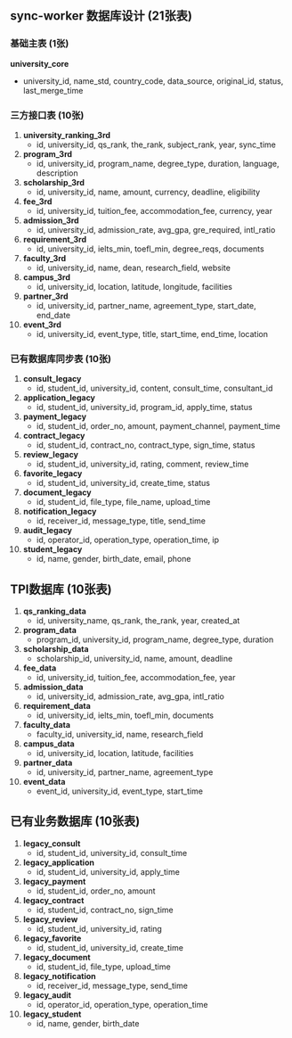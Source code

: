 ## sync-worker 数据库设计 (21张表)

### 基础主表 (1张)

**university_core**

- university_id, name_std, country_code, data_source, original_id, status, last_merge_time

### 三方接口表 (10张)

1. **university_ranking_3rd**
   - id, university_id, qs_rank, the_rank, subject_rank, year, sync_time
2. **program_3rd**
   - id, university_id, program_name, degree_type, duration, language, description
3. **scholarship_3rd**
   - id, university_id, name, amount, currency, deadline, eligibility
4. **fee_3rd**
   - id, university_id, tuition_fee, accommodation_fee, currency, year
5. **admission_3rd**
   - id, university_id, admission_rate, avg_gpa, gre_required, intl_ratio
6. **requirement_3rd**
   - id, university_id, ielts_min, toefl_min, degree_reqs, documents
7. **faculty_3rd**
   - id, university_id, name, dean, research_field, website
8. **campus_3rd**
   - id, university_id, location, latitude, longitude, facilities
9. **partner_3rd**
   - id, university_id, partner_name, agreement_type, start_date, end_date
10. **event_3rd**
    - id, university_id, event_type, title, start_time, end_time, location

### 已有数据库同步表 (10张)

1. **consult_legacy**
   - id, student_id, university_id, content, consult_time, consultant_id
2. **application_legacy**
   - id, student_id, university_id, program_id, apply_time, status
3. **payment_legacy**
   - id, student_id, order_no, amount, payment_channel, payment_time
4. **contract_legacy**
   - id, student_id, contract_no, contract_type, sign_time, status
5. **review_legacy**
   - id, student_id, university_id, rating, comment, review_time
6. **favorite_legacy**
   - id, student_id, university_id, create_time, status
7. **document_legacy**
   - id, student_id, file_type, file_name, upload_time
8. **notification_legacy**
   - id, receiver_id, message_type, title, send_time
9. **audit_legacy**
   - id, operator_id, operation_type, operation_time, ip
10. **student_legacy**
    - id, name, gender, birth_date, email, phone

## TPI数据库 (10张表)

1. **qs_ranking_data**
   - id, university_name, qs_rank, the_rank, year, created_at
2. **program_data**
   - program_id, university_id, program_name, degree_type, duration
3. **scholarship_data**
   - scholarship_id, university_id, name, amount, deadline
4. **fee_data**
   - id, university_id, tuition_fee, accommodation_fee, year
5. **admission_data**
   - id, university_id, admission_rate, avg_gpa, intl_ratio
6. **requirement_data**
   - id, university_id, ielts_min, toefl_min, documents
7. **faculty_data**
   - faculty_id, university_id, name, research_field
8. **campus_data**
   - id, university_id, location, latitude, facilities
9. **partner_data**
   - id, university_id, partner_name, agreement_type
10. **event_data**
    - event_id, university_id, event_type, start_time

## 已有业务数据库 (10张表)

1. **legacy_consult**
   - id, student_id, university_id, consult_time
2. **legacy_application**
   - id, student_id, university_id, apply_time
3. **legacy_payment**
   - id, student_id, order_no, amount
4. **legacy_contract**
   - id, student_id, contract_no, sign_time
5. **legacy_review**
   - id, student_id, university_id, rating
6. **legacy_favorite**
   - id, student_id, university_id, create_time
7. **legacy_document**
   - id, student_id, file_type, upload_time
8. **legacy_notification**
   - id, receiver_id, message_type, send_time
9. **legacy_audit**
   - id, operator_id, operation_type, operation_time
10. **legacy_student**
    - id, name, gender, birth_date
